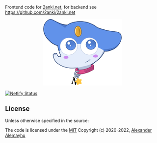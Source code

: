 Frontend code for [2anki.net](https://2anki.net), for backend see https://github.com/2anki/2anki.net

<p align="center"><img width="256" src="public/mascot/Notion%201.png?raw=true" alt="Notion to Anki logo" /></p>

[![Netlify Status](https://api.netlify.com/api/v1/badges/01f911af-8a9d-48b9-aced-b41e6d7c5ab3/deploy-status)](https://app.netlify.com/sites/2anki-web/deploys)

## License

Unless otherwise specified in the source:

The code is licensed under the [MIT](./LICENSE) Copyright (c) 2020-2022, [Alexander Alemayhu][1]

[1]: https://alemayhu.com
